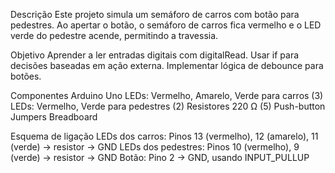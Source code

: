 Descrição
Este projeto simula um semáforo de carros com botão para pedestres. Ao apertar o botão, o semáforo de carros fica vermelho e o LED verde do pedestre acende, permitindo a travessia.

Objetivo
Aprender a ler entradas digitais com digitalRead.
Usar if para decisões baseadas em ação externa.
Implementar lógica de debounce para botões.

Componentes
Arduino Uno
LEDs: Vermelho, Amarelo, Verde para carros (3)
LEDs: Vermelho, Verde para pedestres (2)
Resistores 220 Ω (5)
Push-button
Jumpers
Breadboard

Esquema de ligação
LEDs dos carros: Pinos 13 (vermelho), 12 (amarelo), 11 (verde) → resistor → GND
LEDs dos pedestres: Pinos 10 (vermelho), 9 (verde) → resistor → GND
Botão: Pino 2 → GND, usando INPUT_PULLUP